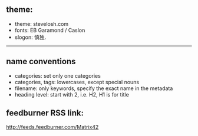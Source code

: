 ## theme:
* theme: stevelosh.com
* fonts: EB Garamond / Caslon
* slogon: 慎独.


-----------

## name conventions
* categories: set only one categories
* categories, tags: lowercases, except special nouns
* filename: only keywords, specify the exact name in the metadata
* heading level: start with 2, i.e. H2, H1 is for title

## feedburner RSS link:
http://feeds.feedburner.com/Matrix42
